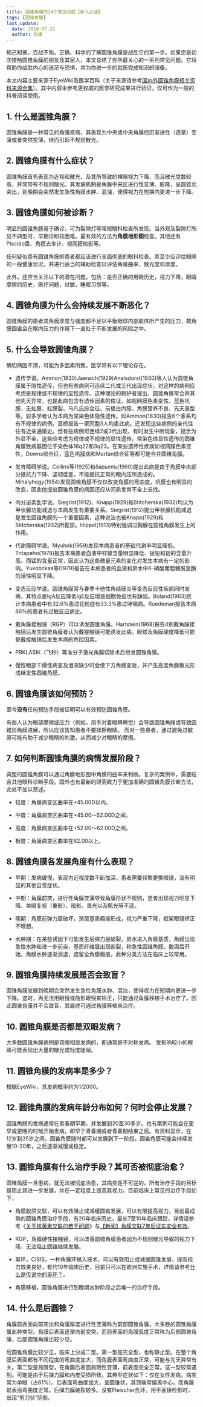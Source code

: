 ```yaml
---
title: 圆锥角膜的14个常见问题【新人必读】
tags: [圆锥角膜]
last_update:
  date: 2018-07-22
  author: 张旗
---
```



知己知彼，百战不殆。正确、科学的了解圆锥角膜是战胜它的第一步。如果您是初次接触圆锥角膜的朋友及其家人，本文总结了你所最关心的一系列常见问题。它将帮助你战胜内心的迷茫与恐惧，并为你进一步的就医完成知识的储备。

本文内容主要来源于EyeWiki及医学百科（关于来源请参考[国内外圆锥角膜相关资料来源合集](http://mp.weixin.qq.com/s?__biz=MzUyOTU0NzYzMA==&mid=2247483716&idx=1&sn=29faad5e1c8152b302e5ebefdf853f46&chksm=fa5e2945cd29a0534fd9ff0067cde5d051678df7cfa466f043260d8756830917a86280e1e8dc&scene=21#wechat_redirect)）。其中内容未参考更权威的医学研究成果进行验证，仅可作为一般的科普阅读使用。

## 1. 什么是圆锥角膜？

圆锥角膜是一种常见的角膜疾病，其表现为中央或中央角膜经历渐进性（逐渐）变薄或者突然变薄，继而引起不规则散光。  

## 2. 圆锥角膜有什么症状？

圆锥角膜首先表现为近视和散光、及其所导致的裸眼视力下降，而且散光度数较高，并常带有不规则散光。其发病机制是角膜中央区进行性变薄、膨隆，呈圆锥状突出，到晚期会突然发生急性角膜水肿、混浊，使得视力在短期内更进一步下降。  

## 3. 圆锥角膜如何被诊断？

明显的圆锥角膜易于确诊，可为裂隙灯等常规眼科检查所发现。当外观及裂隙灯所见不典型时，早期诊断较困难。最有效的方法为**角膜地形图**检查。其他还有Placido盘、角膜去率计、视网膜检影等。  

任何疑似患有圆锥角膜的患者都应该进行全面彻底的眼科检查。其至少应评估眼睛的一般健康状况，并进行适当的辅助检查以评估角膜曲率，散光度和厚度。

此外，还应当关注以下的潜在问题，包括：是否正确的用眼历史，视力下降，眼睛摩擦的历史，医疗问题，过敏，睡眠习惯等。

## 4. 圆锥角膜为什么会持续发展不断恶化？

圆锥角膜的患者其角膜厚度与强度都不足以平衡眼球内部胶体所产生的压力，故角膜圆锥会在眼内压力的作用下一直处于不断发展的风险之中。  

## 5. 什么会导致圆锥角膜？

确切病因不清，可能为多因素所致，医学界有以下理论存在。

- 遗传学说。Ammon(1830)Jaensch(1929)Anelsdorst(1930)等人认为圆锥角膜属于隐性遗传，但也有些病例可连续二代或三代出现症状，对这样的病例应考虑是规律或不规律的显性遗传。这种理论的拥护者提出，圆锥角膜常合并其他先天异常，也是此病包含有遗传因素的佐证。如视网膜色素变性、蓝色巩膜、无虹膜、虹膜裂、马凡氏综合征、前极白内障、角膜营养不良、先天愚型等。较多学者认为本病为常染色体隐性遗传。如Ammon(1830)报告6个家系均有不规律的病例。高桥报告一家同胞3人均患此病。还发现这些病例的亲代往往有近亲通婚史。但有些病例可连续2或3代出现，有时发生中断现象，提示为外显不全，这些应考虑为规律或不规律的显性遗传。常染色体显性遗传的圆锥角膜致病基因位于染色体16q22和3q23。在某些遗传性疾病如视网膜色素变性，Downs综合征，蓝色巩膜病和Marfan综合征等都可能合并圆锥角膜。

- 发育障碍学说。Collins等(1925)和δарьелъ(1960)提出此病是由于角膜中央部分抵抗力下降、坚韧度差，不能抵抗正常的眼内压所造成的。Mihalyhegy(1954)发现圆锥角膜不仅仅改变角膜的弯曲度，巩膜也有明显的改变，因此他提出圆锥角膜的病因还应从间质发育不全上去找。

- 内分泌紊乱学说。Siegrist(1912)、Knapp(1929)和Stitcherska(1932)均认为甲状腺功能减退与本病发生有重要关系。Siegrist(1912)提出甲状腺机能减退是发生圆锥角膜的一个重要因素，这种说法也被Knapp(1929)和Stitcherska(1932)所推崇。Hippel(1913)特别强调过胸腺在圆锥角膜发生上的作用。

- 代谢障碍学说。Myuhnk(1959)发现本病患者的基础代谢率明显降低。Tntapeho(1978)报告本病患者血液中锌镍含量明显降低、钛铅和铝的含量升高、而锰的含量正常，因此认为这些微量元素的变化对发生本病有一定的影响。Yukobckaa等(1979)报告在本病患者的血液和房水中6-磷酸葡萄糖脱氢酶的活性明显下降。

- 变态反应学说。圆锥角膜常与春季卡他性角结膜炎等变态反应性疾病同时发病，其特点是IgA反应降低IgE反应增高细胞免疫也有缺陷。Boland(1963)统计本病患者中有32.6%患过花粉症有33.3%患过哮喘病。Ruedeman报告本病86%的患者有过敏反应病史。

- 戴角膜接触镜（RGP）可以诱发圆锥角膜。Hartstein(1968)报告4例戴角膜接触镜后发生圆锥角膜者认为戴接触镜可能诱发此病，眼球及角膜硬度降低可能是戴接触镜后发生本病的危险因素。

- PRKLASIK（飞秒）等准分子激光角膜切除术后继发圆锥角膜。

- 慢性眼部干燥性病变及泪液缺少时会使下方角膜变陡，并产生高度角膜散光形成继发性圆锥角膜。

## 6. 圆锥角膜该如何预防？

至今**没有**任何预防手段被证明可以有效预防圆锥角膜。

有些人认为眼部摩擦或压力（例如，用手对着眼睛睡觉）会导致圆锥角膜或导致圆锥形角膜进展，所以应该告知患者不要揉擦眼睛。 而对一些患者，通过避免过敏原可能有助于减少眼睛的刺激，从而减少对眼睛的摩擦。

## 7. 如何判断圆锥角膜的病情发展阶段？

典型的圆锥角膜可以通过角膜地形图中角膜的曲率来判断。复杂的案例中，需要结合其他眼科诊断手段。国外也有最新的研究致力于更加准确的圆锥角膜诊断方法，此处不加以赘述。

- 轻度：角膜病变区曲率在+45.00D以内。

- 中度：角膜病变区曲率在+45.00～52.00D之间。

- 高度：角膜病变区曲率在+52.00～62.00D之间。

- 极度：角膜病变区曲率在62.00以上。

## 8. 圆锥角膜各发展角度有什么表现？

- 早期：发病缓慢，表现为近视度数不断加深，患者需要频繁更换眼镜，没有明显的其他自觉症状。

- 中期：角膜前突，进行性角膜变薄导致角膜形状不规则，患者出现视力明显下降、单眼复视（重影）、暗影、畏光以及眩光等不适。

- 晚期：角膜前弹力层破坏，渐层基质瘢痕形成，视力严重下降，框架眼镜矫正不理想。

- 水肿期：在某些诱因下可能发生后弹力层破裂，房水进入角膜基质，角膜出现急性水肿和进一步前突，基质纤维层出现断裂，称急性圆锥角膜。数周后开始，角膜水肿逐渐消退，遗留全角膜瘢痕，此种分类方法在临床上较常用。　　

## 9. 圆锥角膜持续发展是否会致盲？

圆锥角膜发展到晚期会突然发生急性角膜水肿、混浊，使得视力在短期内更进一步下降。这时，再无法用眼镜或隐形眼镜来矫正，只能通过角膜移植手术治疗了。因此圆锥角膜并不会致盲，其最终可通过角膜移植来治疗。  

## 10. 圆锥角膜是否都是双眼发病？

大多数圆锥角膜病例是双眼相继发病的，即通常是不对称发病。 受影响较小的眼睛可能表现出大量的散光或轻度陡峭。  

## 11. 圆锥角膜的发病率是多少？

根据EyeWiki，其发病概率约为1/2000。

## 12. 圆锥角膜的发病年龄分布如何？何时会停止发展？

圆锥角膜的发病通常在青春期早期，并发展到20至30多岁。也有案例可能会在更早或更晚的时候开始发病，即早于青春期或者青春期结束之后。有资料显示，在12岁到35岁之间，圆锥角膜随时都可以发展到下一阶段。圆锥角膜可能会持续发展10-20年，之后逐渐减慢或稳定。  

## 13. 圆锥角膜有什么治疗手段？其可否被彻底治愈？

圆锥角膜一旦患病，就无法被彻底治愈，其病变是不可逆的。所有治疗手段的目标是阻止其进一步发展，并在一定程度上提高其视力。目前临床上常见的治疗手段如下，

- 角膜胶原交联，可以有效阻止或减缓圆锥发展，可以有限提高视力，目前最成熟的圆锥角膜治疗手段，有20年临床历史，最长7至10年临床跟踪，详情请参考《[关于核黄素交联的若干问题](http://mp.weixin.qq.com/s?__biz=MzU1MTg5NDE4OA==&mid=2247483679&idx=1&sn=c05194ee682a87252f50fdc8c3abf9d8&chksm=fb8b2cdcccfca5ca04674f1323bb0e236749369759fdc7f502ac1a39b34d1fe874408d7c6678&scene=21#wechat_redirect)》与[【新闻】角膜交联7年后证实安全有效](http://mp.weixin.qq.com/s?__biz=MzUyOTU0NzYzMA==&mid=2247483724&idx=1&sn=d3455daddacef1dfa7ebb083449726c9&chksm=fa5e294dcd29a05b825494c851ed6de8bae87009ae7cc8208f8f6bddfb981736b4ce5a26bcd2&scene=21#wechat_redirect)。

- RGP，角膜硬性接触镜，可以改善圆锥角膜患者因为不规则散光导致的视力下降，无法阻止圆锥继续发展。

- 奥环，CISIS，一种角膜环植入技术，可以有效阻止或减缓圆锥发展，提高视力效果良好，有约10年临床历史，目前只可以在欧洲实施手术，详情请参考[什么是传说中的奥环？](http://mp.weixin.qq.com/s?__biz=MzUyOTU0NzYzMA==&mid=2247483666&idx=1&sn=6613bdf6f43dc0e1f6302ab4d3856be0&chksm=fa5e2913cd29a0050502ed67deb8f062304b74f8ca8c0f2c0426649a258af34af2d99fd70448&scene=21#wechat_redirect)。

- 角膜移植，圆锥角膜进行到晚期水肿阶段之后唯一的治疗手段。

## 14. 什么是后圆锥？

角膜前表面向前突出和角膜厚度进行性变薄称为前部圆锥角膜，大多数的圆锥角膜属此种类型。角膜后表面逐渐向前变突，而前表面的角膜弧度正常称为后部圆锥角膜，后部圆锥角膜比较少见。

后圆锥角膜比较少见，临床上分成二型。第一型是完全型，也称静止型。在整个角膜后表面都有不同程度的弯曲度加大，而角膜表面弯曲度正常，可能与先天异常有关。第二型是局限型，在角膜后表面局限性变薄，前表面完全正常。这一型较常遇到。可能是由于后弹力膜和内皮受损所致。其典型症状如下：仅在女性发病，病变常为单眼（占61%）。后表面弯曲度加大，呈圆锥状，其顶端常偏离中心，而角膜前表面弯曲度正常。后弹力膜破裂较多。没有Fleischer氏环。用平面镜检影时，出现“剪刀状”阴影。
